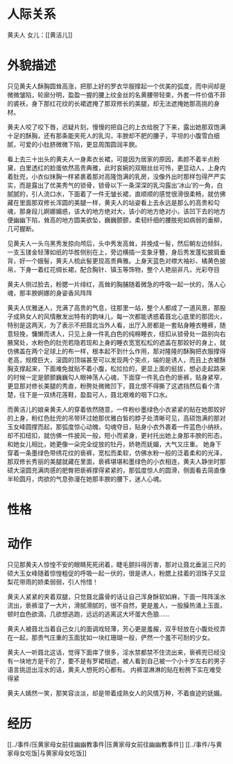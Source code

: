 
# 人际关系
黄夫人
女儿：[[黄洁儿]]

# 外貌描述
只见黄夫人酥胸圆耸高涨，把那上好的罗衣华服撑起一个优美的弧度，而中间却是微微皱陷，轮廓分明，盈盈一握的腰上纹金丝的名黄腰带轻束，外套一件价值不菲的裘袄，身下那红花纹的长裙遮掩了那双修长的美腿，却无法遮掩她那高挑的身材。

黄夫人咬了咬下唇，迟疑片刻，慢慢的把自己的上衣给脱了下来，露出她那双饱满十足的酥胸，还有那条能夹死人的乳沟，丰腴却不肥的腰子，平坦的小腹雪白细腻，可爱的小肚脐微微下陷，更显周围圆润丰腴。

看上去三十出头的黄夫人一身素衣长裙，可能因为居家的原因，素颜不着半点粉黛，白里透红的脸蛋依然高贵典雅，此时哀婉的双眼丝丝可怜，更显动人，上身内着肚兜，小衣似抹胸一样紧裹着那对高隆饱满的乳房，没像外出时那样包得严严实实，而是露出了优美秀气的锁骨，锁骨以下一条深深的乳沟露出‘冰山’的一角，白腻腻的，引人流口水，下面着了一件无皱长裙，直顺顺的感觉很滑很柔畅，就仿佛藏在里面那双修长浑圆的美腿一样，黄夫人的站姿看上去永远是那么的高贵和勾魂，那身段儿婀娜媚惑，该大的地方绝对大，该小的地方绝对小，该凹下去的地方便幽幽下陷，耸高的地方圆美欲坠，巍巍颤颤，柔韧纤细的腰肢宛如病弱的垂柳，几可握断。

见黄夫人一头乌黑秀发掠向颅后，头中秀发高耸，并挽成一髻，然后朝左边倾斜，一支玉镂金轻薄如纸的华胜侧别在上，旁边横插一支象牙簪，身后秀发蓬松披肩垂背，好一个娥髻，黄夫人梳此髻更现高贵典雅。上身天蓝色对襟大袖衫、橘黄色披帛，下身一着红花绸长裙，配合胸针、镇玉等饰物，整个人艳丽非凡，光彩夺目

黄夫人侧过脸去，粉腮一片绯红，高耸的胸脯随着微急的呼吸一起一伏的，荡人心魂，那丰腴婀娜的身姿香风阵阵

黄夫人优雅迷人，充满了高贵的气息，往那里一站，整个人都成了一道风景，那股子成熟女人的风情散发出特有的韵味儿，每一次都能诱惑着聂北心底里的那团火，特别是这两天，为了表示不把聂北当外人看，出厅入房都是一套贴身睡衣睡裤，随意轻挽，慵懒而诱人，只见上身一件乳白色的纯棉睡衣，纽扣从锁骨处一路别向右腋窝处，水粉色的肚兜若隐若现和上身的睡衣宽宽松松的遮盖在那姣好的身上，就仿佛盖在两个足球上的布一样，根本起不到什么作用，那对隆隆的酥胸把衣服撑得老高，规模巨大，滚圆的顶端甚至可以发现两个突点，端的是诱人，而且上衣被酥胸支撑起来，下面难免就贴不着小腹，松拉拉的，更显上面的挺拔，想必走起路来的时候一定是颤颤巍巍勾人眼神荡人心魂，下面穿一件乳白色的亵裤，贴身紧窄，更显那对修长美腿的秀直，粉胯处微微凹下，聂北恨不得撕了这遮挡然后看个清楚，往下是一双绣花莲鞋，盈盈可人，聂北艰难的咽下口水。

而黄洁儿的娘亲黄夫人的穿着依然随意，一件粉纱墨绿色小衣紧紧的贴在她那姣好的上身，粉红色肚兜的吊带环过她那优雅白皙的脖子处清晰可见，高硕饱满的那对玉女峰圆撑而起，那弧度惊心动魄，勾魂夺目，贴身小衣外裹着一件蓝色小纳袄，却不扣纽扣，就仿佛一件披风一般，短小而紧身，更衬托出她上身那丰腴的形态，和她女儿相比，她更像一朵完全绽放的牡丹，娇艳而妩媚，大气又庄重。
她身下穿着一条墨绿色带绣花纹的亵裤，宽松而柔软，仿佛水粉一般的泛着柔和的光泽，那双修长秀丽的美腿就藏在里面，亵裤堪堪和墨绿色的小衣相连，黄夫人静坐时那硕大滚圆充满肉感的肥臀把亵裤撑得紧紧的，那弧度惊人的圆滑，侧面看去简直像半轮圆月，肉欲的气息弥漫在她那丰腴的腰下，迷人心魂。
# 性格

# 动作
只见那黄夫人惊惶不安的眼睛死死闭着，睫毛颤抖得厉害，那对让聂北垂涎三尺的硕大玉女峰随着惊惶粗促的呼吸一起一伏的，很是诱人，粉腮上挂着的泪珠子又显梨花带雨的娇柔弱弱，引人怜惜！

黄夫人紧紧的夹着双腿，只觉聂北露骨的话让自己浑身酥软如麻，下面一阵阵溪水流出，亵裤湿了一大片，滑腻滑腻的，很不自然，更是羞人，一股臊热涌上玉面，顿时血色欲滴，几欲想逃跑，远远的逃离这大坏蛋大色狼……

黄夫人被聂北当着自己女儿的面调戏轻薄，芳心更是羞赧，双手轻放在小腹处绞弄在一起，那贵气庄重的玉面犹如一块红珊瑚一般，俨然一个羞不可耐的少女。

黄夫人一听聂北这话，觉得下面痒了很多，淫水禁都禁不住流出来，亵裤兜已经没有一块地方是干的了，要不是有罗裙相遮，被人看到自己被一个小十岁左右的男子语言挑逗出淫水的话，黄夫人想死的心都有。
内裤湿淋淋的贴在粉胯下实在难受得紧

黄夫人嫣然一笑，那笑容淡淡，却是带着成熟女人的风情万种，不着痕迹的妩媚。
# 经历
[[../事件/压黄家母女前往幽幽教事件|压黄家母女前往幽幽教事件]]
[[../事件/与黄家母女吃饭|与黄家母女吃饭]]